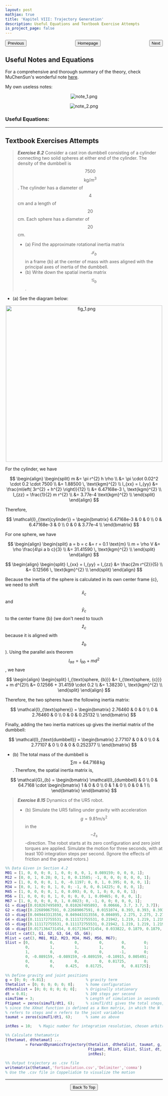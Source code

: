 ```yaml
---
layout: post
mathjax: true
title: 'Kapitel VIII: Trajectory Generation'
description: Useful Equations and Textbook Exercise Attempts
is_project_page: false
---
```



<p style="text-align:center;">
<button type="button" onclick="window.location.href='index.html';">Homepage</button>
<span style="float:left;"><button type="button" onclick="window.location.href='KapVII.html';">Previous</button></span>
<span style="float:right;"><button type="button" onclick="window.location.href='KapIX.html';">Next</button></span>
</p>

## Useful Notes and Equations
For a comprehensive and thorough summary of the theory, check MuChenSun's wonderful note [here](https://muchensun.github.io/ModernRoboticsCourseNotes/ch8.html).

My own useless notes:
<p align="center">
    <img src="https://drive.google.com/uc?export=view&id=1rD6lfWDzWFAR3CN-GxD9cGoFu4NmHmdJ" alt="note_1.png">
</p>

<p align="center">
    <img src="https://drive.google.com/uc?export=view&id=1dJFxAOmOdBuaR8Srisk2FyZPiZR4p1Fp" alt="note_2.png">
</p>

### Useful Equations:

***

## Textbook Exercises Attempts
> _**Exercise 8.2**_ Consider a cast iron dumbbell consisting of a cylinder connecting two solid spheres at either end of the cylinder. The density of the dumbbell is $$7500$$ $$\text{kg}/m^{3}$$. The cylinder has a diameter of $$4$$ cm and a length of $$20$$ cm. Each sphere has a diameter of $$20$$ cm.
> - (a) Find the approximate rotational inertia matrix $$\mathcal{I}_{b}$$ in a frame {b} at the center of mass with axes aligned with the principal axes of inertia of the dumbbell.
> - (b) Write down the spatial inertia matrix $$\mathcal{G}_{b}$$.

- (a)
See the diagram below:
<p align="center">
    <img src="https://drive.google.com/uc?export=view&id=1_vXdxfkMKCnMURUEImuCWfvWDoyml8Zh" alt="fig_1.png" width="500">
</p>
For the cylinder, we have

$$
\begin{align}
    \begin{split}
        m &= \pi r^{2} h \rho \\
        &= \pi \cdot 0.02^2 \cdot 0.2 \cdot 7500 \\
        &= 1.88500 \, \text{kgm}^{2} \\
        I_{xx} = I_{yy} &= \frac{m\left( 3r^{2} + h^{2} \right)}{12} \\
        &= 6.47168e-3 \, \text{kgm}^{2} \\
        I_{zz} = \frac{1}{2} m r^{2} \\
        &= 3.77e-4 \text{kgm}^{2} \\
    \end{split}
\end{align}
$$

Therefore,

$$ \mathcal{I}_{\text{cylinder}} = 
\begin{bmatrix}
    6.47168e-3 & 0 & 0 \\
    0 & 6.47168e-3 & 0 \\
    0 & 0 & 3.77e-4 \\
\end{bmatrix}
$$

For one sphere, we have

$$
\begin{align}
    \begin{split}
        a = b = c &= r = 0.1 \text{m} \\
        m = \rho V &= \rho \frac{4\pi a b c}{3} \\
        &= 31.41590 \, \text{kgm}^{2} \\
    \end{split}
\end{align}
$$

$$
\begin{align}
    \begin{split}
        I_{xx} = I_{yy} = I_{zz} &= \frac{2m r^{2}}{5} \\
        &= 0.12566 \, \text{kgm}^{2} \\
    \end{split}
\end{align}
$$

Because the inertia of the sphere is calculated in its own center frame {c}, we need to shift $$\hat{x}_{c}$$ and $$\hat{y}_{c}$$ to the center frame {b} (we don't need to touch $$\hat{z}_{c}$$ because it is aligned with $$\hat{z}_{b}$$). Using the parallel axis theorem $$I_{aa} = I_{bb} + m d ^{2}$$, we have 

$$
\begin{align}
    \begin{split}
        I_{\text{sphere, {b}}} &= I_{\text{sphere, {c}}} + m d^{2}\\
        &= 0.12566 + 31.4159 \cdot 0.2 \\
        &= 1.38230 \, \text{kgm}^{2} \\
    \end{split}
\end{align}
$$

Therefore, the two spheres have the following inertia matrix:

$$ \mathcal{I}_{\text{sphere}} = 
\begin{bmatrix}
       2.76460 & 0 & 0 \\
       0 & 2.76460 & 0 \\
       0 & 0 & 0.25132 \\
\end{bmatrix}
$$

Finally, adding the two inertia matrices up gives the inertial matrix of the dumbbell:

$$ \mathcal{I}_{\text{dumbbell}} =
\begin{bmatrix}
    2.77107 & 0 & 0 \\
    0 & 2.77107 & 0 \\
    0 & 0 & 0.252377 \\
\end{bmatrix}
$$

- (b) The total mass of the dumbbell is $$\sum m = 64.7168\,\text{kg}$$. Therefore, the spatial inertia matrix is,

$$ \mathcal{G}_{b} = 
\begin{bmatrix}
    \mathcal{I}_{dumbbell} & 0 \\
    0 & 64.7168 \cdot \begin{bmatrix}
       1 & 0 & 0 \\
       0 & 1 & 0 \\
       0 & 0 & 1 \\
    \end{bmatrix}
\end{bmatrix}
$$

> _**Exercise 8.15**_ Dynamics of the UR5 robot.
> - (b) Simulate the UR5 falling under gravity with acceleration $$g = 9.81 \text{m/s}^{2}$$ in the $$-\hat{z}_{s}$$-direction. The robot starts at its zero configuration and zero joint torques are applied. Simulate the motion for three seconds, with at least 100 integration steps per second. (Ignore the effects of friction and the geared rotors.)

```Matlab
%% Data Given in Section 4.2
M01 = [1, 0, 0, 0; 0, 1, 0, 0; 0, 0, 1, 0.089159; 0, 0, 0, 1];
M12 = [0, 0, 1, 0.28; 0, 1, 0, 0.13585; -1, 0, 0, 0; 0, 0, 0, 1];
M23 = [1, 0, 0, 0; 0, 1, 0, -0.1197; 0, 0, 1, 0.395; 0, 0, 0, 1];
M34 = [0, 0, 1, 0; 0, 1, 0, 0; -1, 0, 0, 0.14225; 0, 0, 0, 1];
M45 = [1, 0, 0, 0; 0, 1, 0, 0.093; 0, 0, 1, 0; 0, 0, 0, 1];
M56 = [1, 0, 0, 0; 0, 1, 0, 0; 0, 0, 1, 0.09465; 0, 0, 0, 1];
M67 = [1, 0, 0, 0; 0, 0, 1, 0.0823; 0, -1, 0, 0; 0, 0, 0, 1];
G1 = diag([0.010267495893, 0.010267495893,  0.00666, 3.7, 3.7, 3.7]);
G2 = diag([0.22689067591, 0.22689067591, 0.0151074, 8.393, 8.393, 8.393]);
G3 = diag([0.049443313556, 0.049443313556, 0.004095, 2.275, 2.275, 2.275]);
G4 = diag([0.111172755531, 0.111172755531, 0.21942, 1.219, 1.219, 1.219]);
G5 = diag([0.111172755531, 0.111172755531, 0.21942, 1.219, 1.219, 1.219]);
G6 = diag([0.0171364731454, 0.0171364731454, 0.033822, 0.1879, 0.1879, 0.1879]);
Glist = cat(3, G1, G2, G3, G4, G5, G6);
Mlist = cat(3, M01, M12, M23, M34, M45, M56, M67); 
Slist = [0,         0,         0,         0,        0,        0;
         0,         1,         1,         1,        0,        1;
         1,         0,         0,         0,       -1,        0;
         0, -0.089159, -0.089159, -0.089159, -0.10915, 0.005491;
         0,         0,         0,         0,  0.81725,        0;
         0,         0,     0.425,   0.81725,        0,  0.81725];
         
%% Define gravity and joint positions
g = [0; 0; -9.81];                  % gravity term
thetalist = [0; 0; 0; 0; 0; 0];     % home configuration
dthetalist = [0; 0; 0; 0; 0; 0];    % Originally stationary
dt = 0.01;                          % 100 steps per second
simuTime = 3;                       % Length of simulation in seconds
Ftipmat = zeros(simuT1/dt1, 6);     % simuT1/dt1 gives the total steps,
% since the XXmat function is defined as a Nxn matrix, in which the N 
% refers to steps and n refers to the joint variables
taumat = zeros(simuT1/dt1, 6);      % same as above

intRes = 10;   % Magic number for integration resolution, chosen arbitrarily.

%% Calculate thetamatrix
[thetamat, dthetamat] ...
         = ForwardDynamicsTrajectory(thetalist, dthetalist, taumat, g, ...
                                     Ftipmat, Mlist, Glist, Slist, dt, ...
                                     intRes);
                                     
%% Output trajectory as .csv file
writematrix(thetamat,'forSimulation.csv','Delimiter','comma')
% Use the .csv file in CoppeliaSim to visualize the motion
```


***


<p style="text-align:center;">
<button type="button" onclick="window.location.href='#top';">Back To Top</button>
<p>
